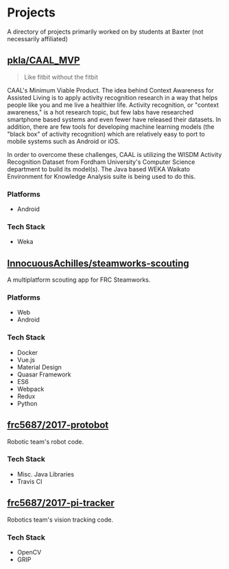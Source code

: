 # Projects
A directory of projects primarily worked on by students at Baxter (not necessarily affiliated)

## [pkla/CAAL_MVP](https://github.com/pkla/CAAL_MVP)

> Like fitbit without the fitbit

CAAL's Minimum Viable Product. The idea behind Context Awareness for Assisted Living is to apply activity recognition research in a way that helps people like you and me live a healthier life. Activity recognition, or "context awareness," is a hot research topic, but few labs have researched smartphone based systems and even fewer have released their datasets. In addition, there are few tools for developing machine learning models (the "black box" of activity recognition) which are relatively easy to port to mobile systems such as Android or iOS.

In order to overcome these challenges, CAAL is utilizing the WISDM Activity Recognition Dataset from Fordham University's Computer Science department to build its model(s). The Java based WEKA Waikato Environment for Knowledge Analysis suite is being used to do this.

### Platforms

- Android

### Tech Stack

- Weka

## [InnocuousAchilles/steamworks-scouting](https://github.com/InnocuousAchilles/steamworks-scouting)

A multiplatform scouting app for FRC Steamworks.


### Platforms

- Web
- Android

### Tech Stack

- Docker
- Vue.js
- Material Design
- Quasar Framework
- ES6
- Webpack
- Redux
- Python

## [frc5687/2017-protobot](https://github.com/frc5687/2017-protobot)

Robotic team's robot code.

### Tech Stack

- Misc. Java Libraries
- Travis CI

## [frc5687/2017-pi-tracker](https://github.com/frc5687/2017-pi-tracker)

Robotics team's vision tracking code.

### Tech Stack

- OpenCV
- GRIP
